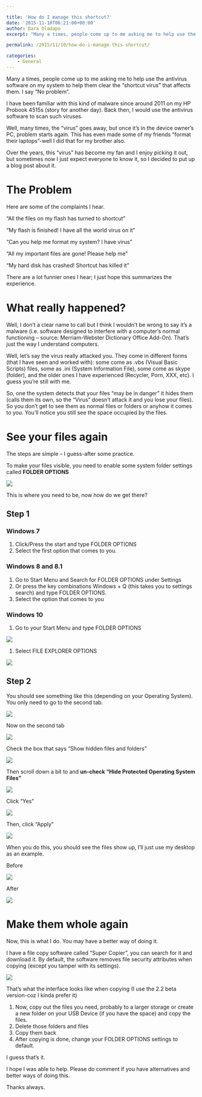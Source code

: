 ```yaml
---

title: 'How do I manage this shortcut?'
date: '2015-11-10T06:21:00+00:00'
author: Dara Oladapo
excerpt: "Many a times, people come up to me asking me to help use the antivirus software on my system to help them clear the “shortcut virus” that affects them. I say “No problem”.\n\nI have been familiar with this kind of malware since around 2011 on my HP Probook 4515s (story for another day). Back then, I would use the antivirus software to scan such viruses.\n\nWell, many times, the “virus” goes away, but once it’s in the device owner’s PC, problem starts again. This has even made some of my friends “format their laptops”-well I did that for my brother also."

permalink: /2015/11/10/how-do-i-manage-this-shortcut/

categories:
    - General
---
```


Many a times, people come up to me asking me to help use the antivirus software on my system to help them clear the “shortcut virus” that affects them. I say “No problem”.

I have been familiar with this kind of malware since around 2011 on my HP Probook 4515s (story for another day). Back then, I would use the antivirus software to scan such viruses.

Well, many times, the “virus” goes away, but once it’s in the device owner’s PC, problem starts again. This has even made some of my friends “format their laptops”-well I did that for my brother also.

Over the years, this “virus” has become my fan and I enjoy picking it out, but sometimes now I just expect everyone to know it, so I decided to put up a blog post about it.

# The Problem

Here are some of the complaints I hear.

“All the files on my flash has turned to shortcut”

“My flash is finished! I have all the world virus on it”

“Can you help me format my system? I have virus”

“All my important files are gone! Please help me”

“My hard disk has crashed! Shortcut has killed it”

There are a lot funnier ones I hear; I just hope this summarizes the experience.

# What really happened?

Well, I don’t a clear name to call but I think I wouldn’t be wrong to say it’s a malware (i.e. software designed to interfere with a computer’s normal functioning – source: Merriam-Webster Dictionary Office Add-On). That’s just the way I understand computers.

Well, let’s say the virus really attacked you. They come in different forms (that I have seen and worked with): some come as .vbs (Visual Basic Scripts) files, some as .ini (System Information File), some come as skype (folder), and the older ones I have experienced (Recycler, Porn, XXX, etc). I guess you’re still with me.

So, one the system detects that your files “may be in danger” it hides them (calls them its own, so the “Virus” doesn’t attack it and you lose your files). So you don’t get to see them as normal files or folders or anyhow it comes to you. You’ll notice you still see the space occupied by the files.

# See your files again

The steps are simple – I guess-after some practice.

To make your files visible, you need to enable some system folder settings called **FOLDER OPTIONS**

**![](./blog-assets/2023/11/word-image-577-1.png)**

This is where you need to be, now how do we get there?

## Step 1

### Windows 7

1. Click/Press the start and type FOLDER OPTIONS
2. Select the first option that comes to you.

### Windows 8 and 8.1

1. Go to Start Menu and Search for FOLDER OPTIONS under Settings
2. Or press the key combinations Windows + Q (this takes you to settings search) and type FOLDER OPTIONS.
3. Select the option that comes to you

### Windows 10

1. Go to your Start Menu and type FOLDER OPTIONS

![](./blog-assets/2023/11/word-image-577-2.png)

1. Select FILE EXPLORER OPTIONS

![](./blog-assets/2023/11/word-image-577-3.png)

## Step 2

You should see something like this (depending on your Operating System). You only need to go to the second tab.

![](./blog-assets/2023/11/word-image-577-4.png)

Now on the second tab

**![](./blog-assets/2023/11/word-image-577-5.png)**

Check the box that says “Show hidden files and folders”

![](./blog-assets/2023/11/word-image-577-6.png)

Then scroll down a bit to and **un-check “Hide Protected Operating System Files”**

**![](./blog-assets/2023/11/word-image-577-7.png)**

Click “Yes”

![](./blog-assets/2023/11/word-image-577-8.png)

Then, click “Apply”

![](./blog-assets/2023/11/word-image-577-9.png)

When you do this, you should see the files show up, I’ll just use my desktop as an example.

Before

![](./blog-assets/2023/11/word-image-577-10-e1699600350247-292x300.png)

After

![](./blog-assets/2023/11/word-image-577-11-e1699600408412-293x300.png)

# Make them whole again

Now, this is what I do. You may have a better way of doing it.

I have a file copy software called “Super Copier”, you can search for it and download it. By default, the software removes file security attributes when copying (except you tamper with its settings).

![](./blog-assets/2023/11/word-image-577-12.png)

That’s what the interface looks like when copying (I use the 2.2 beta version-coz I kinda prefer it)

1. Now, copy out the files you need, probably to a larger storage or create a new folder on your USB Device (if you have the space) and copy the files.
2. Delete those folders and files
3. Copy them back
4. After copying is done, change your FOLDER OPTIONS settings to default.

I guess that’s it.

I hope I was able to help. Please do comment if you have alternatives and better ways of doing this.

Thanks always.